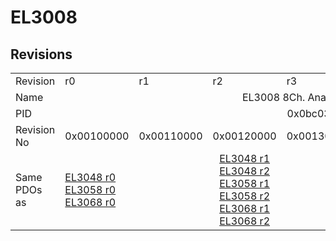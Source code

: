 # EL3008

## Revisions
<table>
<tr>
<td>Revision</td>
<td>r0</td>
<td>r1</td>
<td>r2</td>
<td>r3</td>
<td>r4</td>
<td>r5</td>
<td>r6</td>
</tr>
<tr>
<td>Name</td>
<td colspan=7 align="center">EL3008 8Ch. Ana. Input +/-10V</td>
</tr>
<tr>
<td>PID</td>
<td colspan=7 align="center">0x0bc03052</td>
</tr>
<tr>
<td>Revision No</td>
<td>0x00100000</td>
<td>0x00110000</td>
<td>0x00120000</td>
<td>0x00130000</td>
<td>0x00140000</td>
<td>0x00150000</td>
<td>0x00160000</td>
</tr>
<tr>
<td>Same PDOs as</td>
<td><a href="EL3048.md">EL3048 r0</a><br/><a href="EL3058.md">EL3058 r0</a><br/><a href="EL3068.md">EL3068 r0</a></td>
<td colspan=3 align="center"><a href="EL3048.md">EL3048 r1</a><br/><a href="EL3048.md">EL3048 r2</a><br/><a href="EL3058.md">EL3058 r1</a><br/><a href="EL3058.md">EL3058 r2</a><br/><a href="EL3068.md">EL3068 r1</a><br/><a href="EL3068.md">EL3068 r2</a></td>
<td colspan=2 align="center"><a href="EL3048.md">EL3048 r3</a><br/><a href="EL3048.md">EL3048 r4</a><br/><a href="EL3058.md">EL3058 r3</a><br/><a href="EL3058.md">EL3058 r4</a><br/><a href="EL3068.md">EL3068 r3</a><br/><a href="EL3068.md">EL3068 r4</a></td>
<td><a href="EL3048.md">EL3048 r5</a><br/><a href="EL3058.md">EL3058 r5</a><br/><a href="EL3058.md">EL3058 r6</a><br/><a href="EL3068.md">EL3068 r5</a></td>
</tr>
</table>
